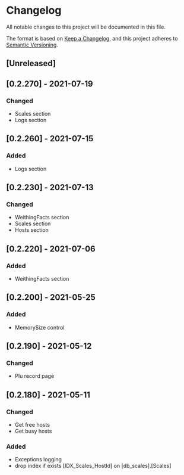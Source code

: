 # Changelog
All notable changes to this project will be documented in this file.

The format is based on [Keep a Changelog](https://keepachangelog.com/en/1.0.0/),
and this project adheres to [Semantic Versioning](https://semver.org/spec/v2.0.0.html).

## [Unreleased]

## [0.2.270] - 2021-07-19
### Changed
- Scales section
- Logs section

## [0.2.260] - 2021-07-15
### Added
- Logs section

## [0.2.230] - 2021-07-13
### Changed
- WeithingFacts section
- Scales section
- Hosts section

## [0.2.220] - 2021-07-06
### Added
- WeithingFacts section

## [0.2.200] - 2021-05-25
### Added
- MemorySize control

## [0.2.190] - 2021-05-12
### Changed
- Plu record page

## [0.2.180] - 2021-05-11
### Changed
- Get free hosts
- Get busy hosts
### Added
- Exceptions logging
- drop index if exists [IDX_Scales_HostId] on [db_scales].[Scales]
